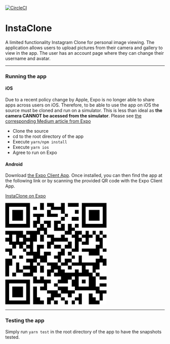 [![CircleCI](https://circleci.com/gh/alburdette619/InstaClone/tree/master.svg?style=svg)](https://circleci.com/gh/alburdette619/InstaClone/tree/master)

# InstaClone

A limited functionality Instagram Clone for personal image viewing. The application allows users to upload pictures from their camera and gallery to view in the app. The user has an account page where they can change their username and avatar.

---

### Running the app

#### iOS

Due to a recent policy change by Apple, Expo is no longer able to share apps across users on iOS. Therefore, to be able to use the app on iOS the source must be cloned and run on a simulator. This is less than ideal as **the camera CANNOT be acessed from the simulator**. Please see [the corresponding Medium article from Expo](https://blog.expo.io/upcoming-limitations-to-ios-expo-client-8076d01aee1a)

* Clone the source
* cd to the root directory of the app
* Execute `yarn/npm install`
* Execute `yarn ios`
* Agree to run on Expo

#### Android

Download [the Expo Client App](http://onelink.to/jcpnyt). Once installed, you can then find the app at the following link or by scanning the provided QR code with the Expo Client App.

[InstaClone on Expo](https://expo.io/@alburdet619/instaclone)

![QR]

[qr]: ./resources/images/expo_qr.png

---

### Testing the app

Simply run `yarn test` in the root directory of the app to have the snapshots tested.
